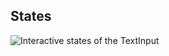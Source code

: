 ## States

![Interactive states of the TextInput](/assets/components/form/text-input/textinput-states.png)